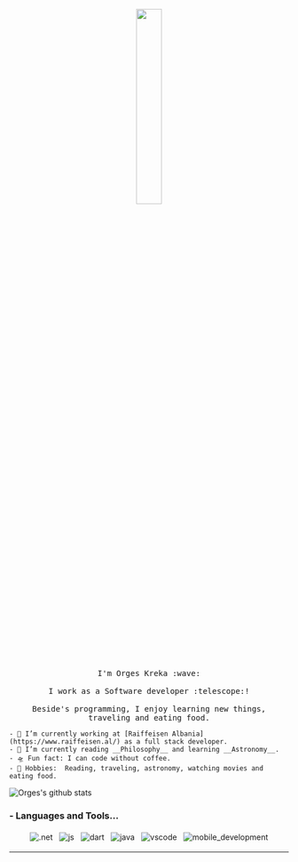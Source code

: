 <p align="center">
  <img src="https://media.giphy.com/media/MeJgB3yMMwIaHmKD4z/giphy.gif" width="30%">
  <br><br>
  <samp>
    I'm Orges Kreka :wave:
    <br><br>
    I work as a Software developer :telescope:!
    <br><br>
    Beside's programming, I enjoy learning new things, traveling and eating food.
    
    - 🌌 I’m currently working at [Raiffeisen Albania](https://www.raiffeisen.al/) as a full stack developer.
    - 🔭 I’m currently reading __Philosophy__ and learning __Astronomy__.
    - 🛸 Fun fact: I can code without coffee.
    - 🎼 Hobbies:  Reading, traveling, astronomy, watching movies and eating food.
  </samp>
</p>

![Orges's github stats](https://github-readme-stats.vercel.app/api?username=OrgesKreka&show_icons=true&hide_border=true)

### - Languages and Tools...

<p align="center">

  <!-- For more icons please follow  https://github.com/MikeCodesDotNET/ColoredBadges -->
  <img src="https://github.com/MikeCodesDotNET/ColoredBadges/blob/master/png/dev/languages/csharp_dotnet.png" alt=".net" style="vertical-align:top; margin:4px">
  <img src="https://github.com/Quadrified/Quadrified/blob/master/assets/svg/dev/languages/js.svg" alt="js" style="vertical-align:top; margin:4px">
  <img src="https://github.com/MikeCodesDotNET/ColoredBadges/blob/master/png/dev/languages/dart.png" alt="dart" style="vertical-align:top; margin:4px">
  <img src="https://github.com/Quadrified/Quadrified/blob/master/assets/svg/dev/languages/java.svg" alt="java" style="vertical-align:top; margin:4px">
 <img src="https://github.com/Quadrified/Quadrified/blob/master/assets/svg/dev/tools/visualstudio_code.svg" alt="vscode" style="vertical-align:top; margin:4px">
  <img src="https://github.com/Quadrified/Quadrified/blob/master/assets/svg/dev/misc/mobile.svg" alt="mobile_development" style="vertical-align:top; margin:4px">

---

</p>

